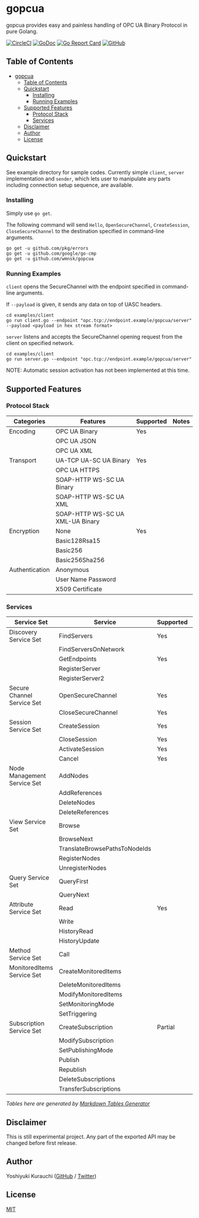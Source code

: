 # gopcua

gopcua provides easy and painless handling of OPC UA Binary Protocol in pure Golang.

[![CircleCI](https://circleci.com/gh/wmnsk/gopcua.svg?style=svg)](https://circleci.com/gh/wmnsk/gopcua)
[![GoDoc](https://godoc.org/github.com/wmnsk/gopcua?status.svg)](https://godoc.org/github.com/wmnsk/gopcua)
[![Go Report Card](https://goreportcard.com/badge/github.com/wmnsk/gopcua)](https://goreportcard.com/report/github.com/wmnsk/gopcua)
[![GitHub](https://img.shields.io/github/license/mashape/apistatus.svg)](https://github.com/wmnsk/gopcua/blob/master/LICENSE)

## Table of Contents

- [gopcua](#gopcua)
  - [Table of Contents](#table-of-contents)
  - [Quickstart](#quickstart)
    - [Installing](#installing)
    - [Running Examples](#running-examples)
  - [Supported Features](#supported-features)
    - [Protocol Stack](#protocol-stack)
    - [Services](#services)
  - [Disclaimer](#disclaimer)
  - [Author](#author)
  - [License](#license)

## Quickstart

See example directory for sample codes.
Currently simple `client`, `server` implementation and `sender`, which lets user to manipulate any parts including connection setup sequence, are available.

### Installing

Simply use `go get`.

The following command will send `Hello`, `OpenSecureChannel`, `CreateSession`, `CloseSecureChannel` to the destination specified in command-line arguments.

```shell-session
go get -u github.com/pkg/errors
go get -u github.com/google/go-cmp
go get -u github.com/wmnsk/gopcua
```

### Running Examples

`client` opens the SecureChannel with the endpoint specified in command-line arguments.

If `--payload` is given, it sends any data on top of UASC headers.

```shell-session
cd examples/client
go run client.go --endpoint "opc.tcp://endpoint.example/gopcua/server" --payload <payload in hex stream format>
```

`server` listens and accepts the SecureChannel opening request from the client on specified network.

```shell-session
cd examples/client
go run server.go --endpoint "opc.tcp://endpoint.example/gopcua/server"
```

NOTE: Automatic session activation has not been implemented at this time.

## Supported Features

### Protocol Stack

| Categories     | Features                         | Supported | Notes |
| -------------- | -------------------------------- | --------- | ----- |
| Encoding       | OPC UA Binary                    | Yes       |       |
|                | OPC UA JSON                      |           |       |
|                | OPC UA XML                       |           |       |
| Transport      | UA-TCP UA-SC UA Binary           | Yes       |       |
|                | OPC UA HTTPS                     |           |       |
|                | SOAP-HTTP WS-SC UA Binary        |           |       |
|                | SOAP-HTTP WS-SC UA XML           |           |       |
|                | SOAP-HTTP WS-SC UA XML-UA Binary |           |       |
| Encryption     | None                             | Yes       |       |
|                | Basic128Rsa15                    |           |       |
|                | Basic256                         |           |       |
|                | Basic256Sha256                   |           |       |
| Authentication | Anonymous                        |           |       |
|                | User Name Password               |           |       |
|                | X509 Certificate                 |           |       |

### Services

| Service Set                 | Service                       | Supported | Notes        |
| --------------------------- | ----------------------------- | --------- | ------------ |
| Discovery Service Set       | FindServers                   | Yes       |              |
|                             | FindServersOnNetwork          |           |              |
|                             | GetEndpoints                  | Yes       |              |
|                             | RegisterServer                |           |              |
|                             | RegisterServer2               |           |              |
| Secure Channel Service Set  | OpenSecureChannel             | Yes       |              |
|                             | CloseSecureChannel            | Yes       |              |
| Session Service Set         | CreateSession                 | Yes       |              |
|                             | CloseSession                  | Yes       |              |
|                             | ActivateSession               | Yes       |              |
|                             | Cancel                        | Yes       |              |
| Node Management Service Set | AddNodes                      |           |              |
|                             | AddReferences                 |           |              |
|                             | DeleteNodes                   |           |              |
|                             | DeleteReferences              |           |              |
| View Service Set            | Browse                        |           |              |
|                             | BrowseNext                    |           |              |
|                             | TranslateBrowsePathsToNodeIds |           |              |
|                             | RegisterNodes                 |           |              |
|                             | UnregisterNodes               |           |              |
| Query Service Set           | QueryFirst                    |           |              |
|                             | QueryNext                     |           |              |
| Attribute Service Set       | Read                          | Yes       |              |
|                             | Write                         |           |              |
|                             | HistoryRead                   |           |              |
|                             | HistoryUpdate                 |           |              |
| Method Service Set          | Call                          |           |              |
| MonitoredItems Service Set  | CreateMonitoredItems          |           |              |
|                             | DeleteMonitoredItems          |           |              |
|                             | ModifyMonitoredItems          |           |              |
|                             | SetMonitoringMode             |           |              |
|                             | SetTriggering                 |           |              |
| Subscription Service Set    | CreateSubscription            | Partial   | Request-only |
|                             | ModifySubscription            |           |              |
|                             | SetPublishingMode             |           |              |
|                             | Publish                       |           |              |
|                             | Republish                     |           |              |
|                             | DeleteSubscriptions           |           |              |
|                             | TransferSubscriptions         |           |              |

_Tables here are generated by [Markdown Tables Generator](https://www.tablesgenerator.com/markdown_tables)_

## Disclaimer

This is still experimental project. Any part of the exported API may be changed before first release.

## Author

Yoshiyuki Kurauchi ([GitHub](https://github.com/wmnsk/) / [Twitter](https://twitter.com/wmnskdmms))

## License

[MIT](https://github.com/wmnsk/gopc-ua/blob/master/LICENSE)
